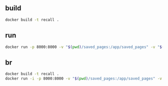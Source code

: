 ## build

~~~zsh
docker build -t recall .
~~~

## run

~~~zsh
docker run -p 8000:8000 -v "$(pwd)/saved_pages:/app/saved_pages" -v "$(pwd)/data:/app/data" recall
~~~

## br

~~~zsh
docker build -t recall .
docker run -i -p 8000:8000 -v "$(pwd)/saved_pages:/app/saved_pages" -v "$(pwd)/data:/app/data" recall
~~~